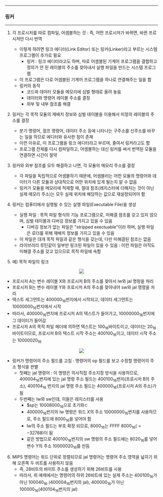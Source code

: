 -----
### 링커
-----
1. 각 프로시저를 따로 컴파일, 어셈블하는 것 : 즉, 어떤 프로시저가 바뀌면, 바뀐 프로시저만 다시 번역
   - 이렇게 하려면 링크 에디터(Link Editor) 또는 링커(Linker)라고 부르는 시스템 프로그램이 추가로 필요
     + 링커 : 링크 에디터라고도 하며, 따로 어셈블된 기계어 프로그램을 결합하고 정의가 안 된 레이블의 주소를 찾아내서 실행 파일을 만드는 시스템 프로그램
   - 이 프로그램은 다로 어셈블된 기계어 프로그램을 하나로 연결해주는 일을 함
   - 링커의 동작
     + 코드와 데이터 모듈을 메모리에 심벌 형태로 올려 놓음
     + 데이터와 명령어 레이블 주소를 결정
     + 외부 및 내부 참조를 해결

2. 링커는 각 목적 모듈의 재배치 정보와 심벌 테이블을 이용해서 미정의 레이블의 주소를 결정
   - 분기 명령어, 점프 명령어, 데이터 주소 등에 나타나는 구주소를 신주소를 바꾸는 일을 하므로 에디터와 유사한 점이 존재
   - 이런 이유로, 이 프로그램을 링크 에디터라고 부르며, 줄여서 링커라고도 함
   - 프로그램 전체를 다시 컴파일하고, 어셈블하는 대신 링커를 써서 번역된 모듈을 연결하면 시간이 절약

3. 링커와 외부 참조를 모두 해결하고 나면, 각 모듈의 메모리 주소를 결정
   - 각 파일을 독립적으로 어셈블하기 때문에, 어셈블러는 어떤 모듈의 명령어와 데이터가 다른 모듈과 상대적으로 어떤 위치에 있게 될는지 알 수 없음
   - 링커가 모듈을 메모리에 적재할 때, 절대 참조(레지스터에 더해지는 것이 아닌 실제 메모리 주소)는 모두 실제 위치에 해당하는 값으로 재설정되어야 함

4. 링커는 컴퓨터에서 실행될 수 있는 실행 파일(Executable File)을 생성
   - 실행 파일 : 목적 파일 형식의 기능 프로그램으로, 미해결 참조를 갖고 있지 않으며, 심벌 테이블과 디버깅 정보를 가지고 있을 수 있음
     + 디버깅 정보가 없는 파일은 "stripped exectuable"이라 하며, 실행 파일은 로더를 위해 재배치 정보를 가지고 있을 수 있음
   - 이 파일은 대개 목적 파일과 같은 형식을 갖는데, 다만 미해결된 참조는 없음
   - 라이브러리 루틴같이 일부만 링크된 파일이 있을 수 있음 : 이런 파일은 아직도 미해결 주소를 갖고 있으므로 목적 파일에 속함

5. 예) 목적 파일의 링크
<div align="center">
<img src="https://github.com/user-attachments/assets/e2a292f6-53d9-48d1-9c41-fb6c3f672b23">
</div>

   - 프로시저 A는 변수 레이블 X와 프로시저 B의 주소를 찾아서 lw와 jal 명령을 처리
   - 프로시저 B는 변수 레이블 Y와 프로시저 A의 주소를 찾아내어 sw와 jal 명령을 처리
   - 텍스트 세그먼트는 $40 0000_{16}$번지에서 시작되고, 데이터 세그먼트는 $1000 0000_{16}$번지에서 시작
   - 따라서, $40 0000_{16}$번지에 프로시저 A의 텍스트가 들어가고, $1000 0000_{16}$번지에 그 데이터가 들어감
   - 프로시저 A의 목적 파일 헤더에 의하면 텍스트는 $100_{16}$바이트이고, 데이터는 $20_{16}$ 바이트이므로, 프로시저 B의 텍스트 시작 주소는 $40 0100_{16}$이고, 데이터 시작 주소는 $1000 0020_{16}$
<div align="center">
<img src="https://github.com/user-attachments/assets/052aacdb-d29e-4714-b7e4-6c8a6a3c7ba3">
</div>

   - 링커가 명령어의 주소 필드를 고침 : 명령어의 op 필드를 보고 수정할 명령어의 주소 형식을 판별
     + 첫째는 jal 명령어 : 이 명령은 의사직접 주소지정 방식을 사용하므로, $40 0004_{16}$번지에 있는 jal 명령 주소 필드는 $40 0100_{16}$번지(프로시저 B의 주소), $40 0104_{16}$ 번지의 jal 명령 주소 필드는 $40 0000_{16}$(프로시저 A의 주소)가 됨
     + 두번째는 lw와 sw인데, 이들은 레지스터를 사용
       * $sp는 $1000 8000_{16}$으로 초기화ㄷ
       * $40 0000_{16}$번지의 lw 명령은 워드 X의 주소 $1000 0000_{16}$번지를 사용하므로, 주소 필드에 $8000_{16}$을 넣어야 함
       * lw의 주소 필드는 부호 확장 되므로, $8000_{16}$는 FFFF $8000_{16}(=-32768)$이 됨
       * 같은 방법으로 $40 0100_{16}$번지의 sw 명령의 주소 필드에는 $8020_{16}$를 넣어 변수 Y의 주소 $1000 0020_{16}$를 만듬

6. MIPS 명령어는 워드 단위로 정렬되므로 jal 명령어는 명령어 주소 영역을 넓히기 위해 오른쪽 두 비트를 사용하지 않음
   - 즉, 28비트의 바이트 주소를 생성하기 위해 26비트를 사용
   - 따라서, 위 예제에서는 명령어의 하위 26비트에 있는 실제 주소는 $40 0100_{16}$가 아닌 $10 0040_{16}$ ($40 0004_{16}$번지의 jal), $40 0000_{16}$가 아닌 $10 0000_{16}$($40 0104_{16}$번지의 jal)
   
